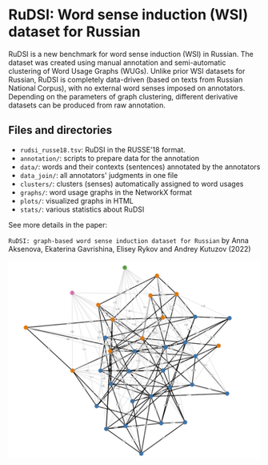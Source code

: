 # RuDSI: Word sense induction (WSI) dataset for Russian

RuDSI is a new benchmark for word sense induction (WSI) in Russian.
The dataset was created using manual annotation and semi-automatic clustering of Word Usage Graphs (WUGs).
Unlike prior WSI datasets for Russian, RuDSI is completely data-driven (based on texts from Russian National Corpus), with no external word senses imposed on annotators.
Depending on the parameters of graph clustering, different derivative datasets can be produced from raw annotation.


## Files and directories
* `rudsi_russe18.tsv`: RuDSI in the RUSSE'18 format.
* `annotation/`: scripts to prepare data for the annotation
* `data/`: words and their contexts (sentences) annotated by the annotators
* `data_join/`: all annotators' judgments in one file
* `clusters/`: clusters (senses) automatically assigned to word usages
* `graphs/`: word usage graphs in the NetworkX format
* `plots/`: visualized graphs in HTML
* `stats/`: various statistics about RuDSI

See more details in the paper:

`RuDSI: graph-based word sense induction dataset for Russian` by Anna Aksenova, Ekaterina Gavrishina, Elisey Rykov and Andrey Kutuzov (2022)


![Word usage graph example](graph_example.png?raw=true "Word usage graph example")

